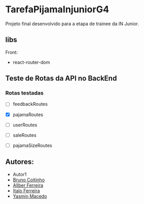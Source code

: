 # TarefaPijamaInjuniorG4

Projeto final desenvolvido para a etapa de trainee da IN Junior.

## libs 

Front:
- react-router-dom

## Teste de Rotas da API no BackEnd

### Rotas testadas

- [ ] feedbackRoutes
- [x] pajamaRoutes
- [ ] userRoutes
- [ ] saleRoutes
- [ ] pajamaSizeRoutes


## Autores:

- Autor1
- [Bruno Coitinho](https://github.com/brunocoitinho)
- [Allber Ferreira](https://github.com/JamesStewart-314/)
- [Italo Ferreira](https://https://github.com/Rarkunho)
- [Yasmin Macedo](https://github.com/yasminmcedo11)
